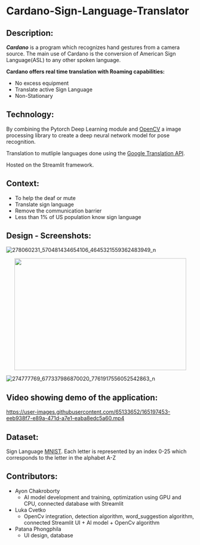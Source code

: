 # Cardano-Sign-Language-Translator

## Description:
***Cardano*** is a program which recognizes hand gestures from a camera source. The main use of Cardano is the conversion of American Sign Language(ASL) to any other spoken language.

**Cardano offers real time translation with Roaming capabilities:**
- No excess equipment
- Translate active Sign Language
- Non-Stationary

## Technology:
By combining the Pytorch Deep Learning module and [OpenCV](https://docs.opencv.org/4.5.5/) a image processing library to create a deep neural network model for pose recognition.

Translation to mutliple languages done using the [Google Translation API](https://cloud.google.com/translate/). 

Hosted on the Streamlit framework.
## Context:
- To help the deaf or mute
- Translate sign language
- Remove the communication barrier
- Less than 1% of US population know sign language

## Design - Screenshots:

![278060231_570481434654106_4645321559362483949_n](https://user-images.githubusercontent.com/65133652/165195948-53ea474b-1c68-4b05-8172-8842b78db7da.png)
<p align="center">
  <img width="460" height="300" src = "https://user-images.githubusercontent.com/65133652/165196003-55ed7924-ffa4-4e3c-bdfa-7f6bbed223e9.png">
</p>

![274777769_677337986870020_7761917556052542863_n](https://user-images.githubusercontent.com/65133652/165196020-f792eaf7-2dac-4d13-8eb9-0936fc4e6f8c.png)

## **Video showing demo of the application**:

https://user-images.githubusercontent.com/65133652/165197453-eeb938f7-e89a-471d-a7e1-eaba8edc5a60.mp4

## Dataset:
Sign Language [MNIST](https://www.kaggle.com/datamunge/sign-language-mnist). Each letter is represented by an index 0-25 which corresponds to the letter in the alphabet A-Z


## Contributors:
- Ayon Chakroborty 
  - AI model development and training, optimization using GPU and CPU, connected database with Streamlit
- Luka Cvetko
  - OpenCv integration, detection algorithm, word_suggestion algorithm, connected Streamlit UI + AI model + OpenCv algorithm
- Patana Phongphila
  - UI design, database

